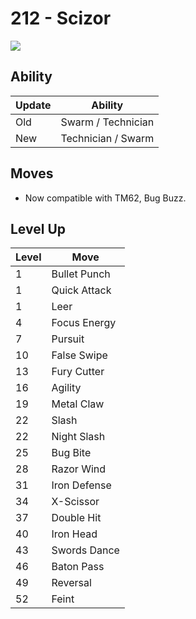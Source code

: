# 212 - Scizor
![][212]

## Ability

Update | Ability
---    | ---
Old    | Swarm / Technician
New    | Technician / Swarm

## Moves

 - Now compatible with TM62, Bug Buzz.

## Level Up

Level | Move
---   | ---
  1   | Bullet Punch
  1   | Quick Attack
  1   | Leer
  4   | Focus Energy
  7   | Pursuit
 10   | False Swipe
 13   | Fury Cutter
 16   | Agility
 19   | Metal Claw
 22   | Slash
 22   | Night Slash
 25   | Bug Bite
 28   | Razor Wind
 31   | Iron Defense
 34   | X-Scissor
 37   | Double Hit
 40   | Iron Head
 43   | Swords Dance
 46   | Baton Pass
 49   | Reversal
 52   | Feint

[212]: ../img/pokemon/212.png
